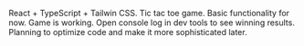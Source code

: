 React + TypeScript + Tailwin CSS. Tic tac toe game. Basic functionality for now. Game is working. Open console log in dev tools to see winning results. Planning to optimize code and make it more sophisticated later.
